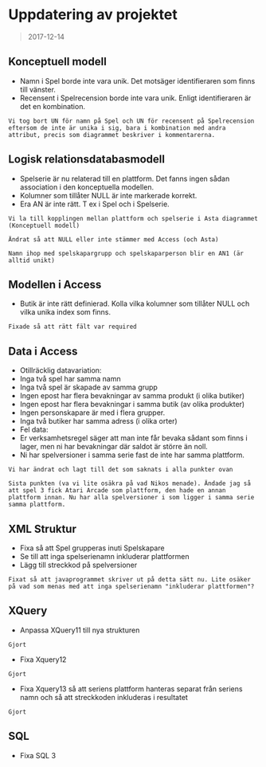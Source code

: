 # Uppdatering av projektet
> 2017-12-14

## Konceptuell modell
* Namn i Spel borde inte vara unik. Det motsäger identifieraren som finns till vänster.
* Recensent i Spelrecension borde inte vara unik. Enligt identifieraren är det en kombination.


`Vi tog bort UN för namn på Spel och UN för recensent på Spelrecension eftersom de inte är unika i sig, bara i kombination med andra attribut, precis som diagrammet beskriver i kommentarerna.`



## Logisk relationsdatabasmodell
* Spelserie är nu relaterad till en plattform. Det fanns ingen sådan association i den konceptuella modellen.
* Kolumner som tillåter NULL är inte markerade korrekt.
* Era AN är inte rätt. T ex i Spel och i Spelserie.


`Vi la till kopplingen mellan plattform och spelserie i Asta diagrammet (Konceptuell modell)`

`Ändrat så att NULL eller inte stämmer med Access (och Asta)`

`Namn ihop med spelskapargrupp och spelskaparperson blir en AN1 (är alltid unikt)`

## Modellen i Access
* Butik är inte rätt definierad. Kolla vilka kolumner som tillåter NULL och vilka unika index som finns.

`Fixade så att rätt fält var required`

## Data i Access
* Otillräcklig datavariation:
 * Inga två spel har samma namn
 * Inga två spel är skapade av samma grupp
 * Ingen epost har flera bevakningar av samma produkt (i olika butiker)
 * Ingen epost har flera bevakningar i samma butik (av olika produkter)
 * Ingen personskapare är med i flera grupper.
 * Inga två butiker har samma adress (i olika orter)
* Fel data:
 * Er verksamhetsregel säger att man inte får bevaka sådant som finns i lager, men ni har bevakningar där saldot är större än noll.
 * Ni har spelversioner i samma serie fast de inte har samma plattform.


`Vi har ändrat och lagt till det som saknats i alla punkter ovan`

`Sista punkten (va vi lite osäkra på vad Nikos menade). Ändade jag så att spel 3 fick Atari Arcade som plattform, den hade en annan plattform innan. Nu har alla spelversioner i som ligger i samma serie samma plattform.`

## XML Struktur
* Fixa så att Spel grupperas inuti Spelskapare
* Se till att inga spelserienamn inkluderar plattformen
* Lägg till streckkod på spelversioner

`Fixat så att javaprogrammet skriver ut på detta sätt nu. Lite osäker på vad som menas med att inga spelserienamn "inkluderar plattformen"? `

## XQuery
* Anpassa XQuery11 till nya strukturen

`Gjort`

* Fixa Xquery12

`Gjort`

* Fixa Xquery13 så att seriens plattform hanteras separat från seriens namn och så att streckkoden inkluderas i resultatet

`Gjort`

## SQL
* Fixa SQL 3
